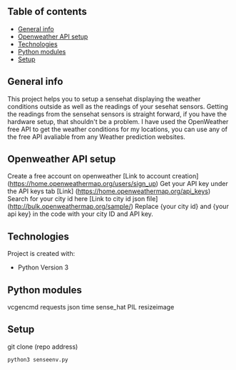 ## Table of contents
* [General info](#general-info)
* [Openweather API setup](#API-setup)
* [Technologies](#technologies)
* [Python modules](#Dependency)
* [Setup](#setup)

## General info
This project helps you to setup a sensehat displaying the weather conditions outside as well as the readings of your sesehat sensors.
Getting the readings from the sensehat sensors is straight forward, if you have the hardware setup, that shouldn't be a problem.
I have used the OpenWeather free API to get the weather conditions for my locations, you can use any of the free API avaliable from any Weather prediction websites.

## Openweather API setup
Create a free account on openweather [Link to account creation] (https://home.openweathermap.org/users/sign_up)
Get your API key under the API keys tab [Link] (https://home.openweathermap.org/api_keys)
Search for your city id here [Link to city id json file] (http://bulk.openweathermap.org/sample/)
Replace {your city id} and {your api key} in the code with your city ID and API key.

	
## Technologies
Project is created with:
* Python Version 3

## Python modules
vcgencmd
requests
json
time
sense_hat
PIL
resizeimage
	
## Setup
git clone (repo address)

```
python3 senseenv.py
